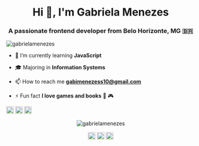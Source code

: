 <h1 align="center">Hi 👋, I'm Gabriela Menezes</h1>
<h3 align="center">A passionate frontend developer from Belo Horizonte, MG 🇧🇷</h3>

<p align="left"> <img src="https://komarev.com/ghpvc/?username=gabrielamenezes" alt="gabrielamenezes" /> </p>

- 🌱 I’m currently learning **JavaScript**

- :mortar_board: Majoring in **Information Systems**

- 📫 How to reach me **gabimenezess10@gmail.com**

- ⚡ Fun fact **I love games and books** :closed_book: :video_game:

<p align="left"><img src="https://devicons.github.io/devicon/devicon.git/icons/css3/css3-original-wordmark.svg" alt="css3" width="20" height="20"/> <img src="https://devicons.github.io/devicon/devicon.git/icons/html5/html5-original-wordmark.svg" alt="html5" width="20" height="20"/> <img src="https://devicons.github.io/devicon/devicon.git/icons/javascript/javascript-original.svg" alt="javascript" width="20" height="20"/></p><p align="center"> <img src="https://github-readme-stats.vercel.app/api?username=gabrielamenezes&show_icons=true" alt="gabrielamenezes" /> </p>

<p align="center">
<a href="https://twitter.com/gabisboring" target="blank"><img align="center" src="https://cdn.jsdelivr.net/npm/simple-icons@3.0.1/icons/twitter.svg" alt="gabisboring" height="20" width="20" /></a>
<a href="https://linkedin.com/in/gabimenezesdev" target="blank"><img align="center" src="https://cdn.jsdelivr.net/npm/simple-icons@3.0.1/icons/linkedin.svg" alt="gabimenezesdev" height="20" width="20" /></a>
<a href="https://instagram.com/gabimmz" target="blank"><img align="center" src="https://cdn.jsdelivr.net/npm/simple-icons@3.0.1/icons/instagram.svg" alt="gabimmz" height="20" width="20" /></a>
</p>
